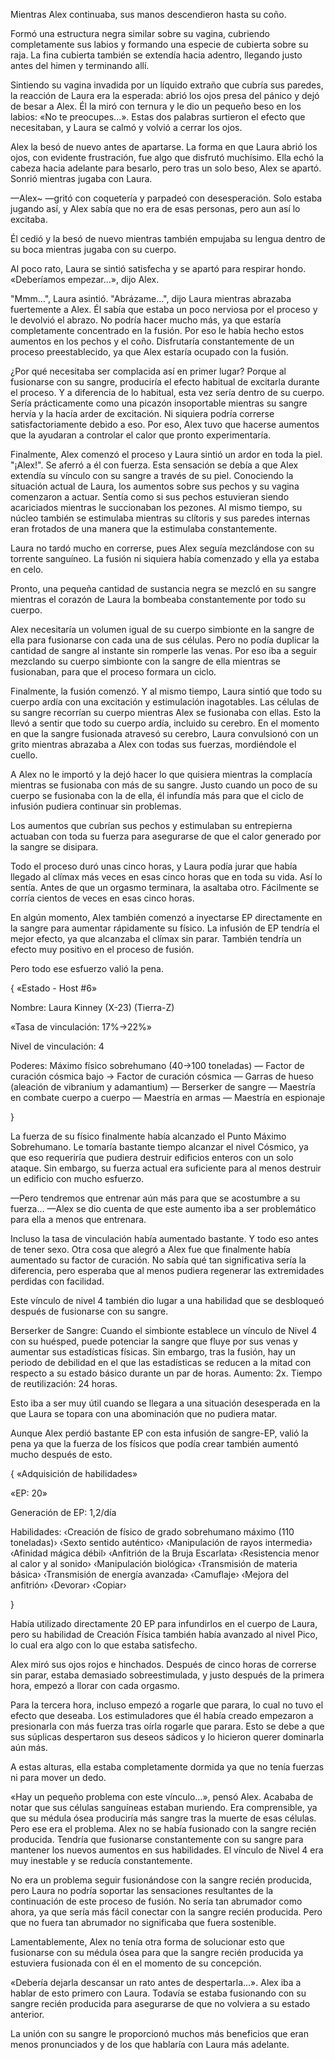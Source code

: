 
Mientras Alex continuaba, sus manos descendieron hasta su coño.

Formó una estructura negra similar sobre su vagina, cubriendo completamente sus labios y formando una especie de cubierta sobre su raja. La fina cubierta también se extendía hacia adentro, llegando justo antes del himen y terminando allí.

Sintiendo su vagina invadida por un líquido extraño que cubría sus paredes, la reacción de Laura era la esperada: abrió los ojos presa del pánico y dejó de besar a Alex. Él la miró con ternura y le dio un pequeño beso en los labios: «No te preocupes...». Estas dos palabras surtieron el efecto que necesitaban, y Laura se calmó y volvió a cerrar los ojos.

Alex la besó de nuevo antes de apartarse. La forma en que Laura abrió los ojos, con evidente frustración, fue algo que disfrutó muchísimo. Ella echó la cabeza hacia adelante para besarlo, pero tras un solo beso, Alex se apartó. Sonrió mientras jugaba con Laura.

—Alex~ —gritó con coquetería y parpadeó con desesperación. Solo estaba jugando así, y Alex sabía que no era de esas personas, pero aun así lo excitaba.

Él cedió y la besó de nuevo mientras también empujaba su lengua dentro de su boca mientras jugaba con su cuerpo.

Al poco rato, Laura se sintió satisfecha y se apartó para respirar hondo. «Deberíamos empezar...», dijo Alex.

"Mmm...", Laura asintió. "Abrázame...", dijo Laura mientras abrazaba fuertemente a Alex. Él sabía que estaba un poco nerviosa por el proceso y le devolvió el abrazo. No podría hacer mucho más, ya que estaría completamente concentrado en la fusión. Por eso le había hecho estos aumentos en los pechos y el coño. Disfrutaría constantemente de un proceso preestablecido, ya que Alex estaría ocupado con la fusión.

¿Por qué necesitaba ser complacida así en primer lugar? Porque al fusionarse con su sangre, produciría el efecto habitual de excitarla durante el proceso. Y a diferencia de lo habitual, esta vez sería dentro de su cuerpo. Sería prácticamente como una picazón insoportable mientras su sangre hervía y la hacía arder de excitación. Ni siquiera podría correrse satisfactoriamente debido a eso. Por eso, Alex tuvo que hacerse aumentos que la ayudaran a controlar el calor que pronto experimentaría.

Finalmente, Alex comenzó el proceso y Laura sintió un ardor en toda la piel. "¡Alex!". Se aferró a él con fuerza. Esta sensación se debía a que Alex extendía su vínculo con su sangre a través de su piel. Conociendo la situación actual de Laura, los aumentos sobre sus pechos y su vagina comenzaron a actuar. Sentía como si sus pechos estuvieran siendo acariciados mientras le succionaban los pezones. Al mismo tiempo, su núcleo también se estimulaba mientras su clítoris y sus paredes internas eran frotados de una manera que la estimulaba constantemente.

Laura no tardó mucho en correrse, pues Alex seguía mezclándose con su torrente sanguíneo. La fusión ni siquiera había comenzado y ella ya estaba en celo.

Pronto, una pequeña cantidad de sustancia negra se mezcló en su sangre mientras el corazón de Laura la bombeaba constantemente por todo su cuerpo.

Alex necesitaría un volumen igual de su cuerpo simbionte en la sangre de ella para fusionarse con cada una de sus células. Pero no podía duplicar la cantidad de sangre al instante sin romperle las venas. Por eso iba a seguir mezclando su cuerpo simbionte con la sangre de ella mientras se fusionaban, para que el proceso formara un ciclo.

Finalmente, la fusión comenzó. Y al mismo tiempo, Laura sintió que todo su cuerpo ardía con una excitación y estimulación inagotables. Las células de su sangre recorrían su cuerpo mientras Alex se fusionaba con ellas. Esto la llevó a sentir que todo su cuerpo ardía, incluido su cerebro. En el momento en que la sangre fusionada atravesó su cerebro, Laura convulsionó con un grito mientras abrazaba a Alex con todas sus fuerzas, mordiéndole el cuello.

A Alex no le importó y la dejó hacer lo que quisiera mientras la complacía mientras se fusionaba con más de su sangre. Justo cuando un poco de su cuerpo se fusionaba con la de ella, él infundía más para que el ciclo de infusión pudiera continuar sin problemas.

Los aumentos que cubrían sus pechos y estimulaban su entrepierna actuaban con toda su fuerza para asegurarse de que el calor generado por la sangre se disipara.

Todo el proceso duró unas cinco horas, y Laura podía jurar que había llegado al clímax más veces en esas cinco horas que en toda su vida. Así lo sentía. Antes de que un orgasmo terminara, la asaltaba otro. Fácilmente se corría cientos de veces en esas cinco horas.

En algún momento, Alex también comenzó a inyectarse EP directamente en la sangre para aumentar rápidamente su físico. La infusión de EP tendría el mejor efecto, ya que alcanzaba el clímax sin parar. También tendría un efecto muy positivo en el proceso de fusión.

Pero todo ese esfuerzo valió la pena.

{ «Estado - Host #6»

Nombre: Laura Kinney (X-23) (Tierra-Z)

«Tasa de vinculación: 17%->22%»

Nivel de vinculación: 4

Poderes: Máximo físico sobrehumano (40->100 toneladas) — Factor de curación cósmica bajo -> Factor de curación cósmica — Garras de hueso (aleación de vibranium y adamantium) — Berserker de sangre — Maestría en combate cuerpo a cuerpo — Maestría en armas — Maestría en espionaje

}

La fuerza de su físico finalmente había alcanzado el Punto Máximo Sobrehumano. Le tomaría bastante tiempo alcanzar el nivel Cósmico, ya que eso requeriría que pudiera destruir edificios enteros con un solo ataque. Sin embargo, su fuerza actual era suficiente para al menos destruir un edificio con mucho esfuerzo.

—Pero tendremos que entrenar aún más para que se acostumbre a su fuerza… —Alex se dio cuenta de que este aumento iba a ser problemático para ella a menos que entrenara.

Incluso la tasa de vinculación había aumentado bastante. Y todo eso antes de tener sexo. Otra cosa que alegró a Alex fue que finalmente había aumentado su factor de curación. No sabía qué tan significativa sería la diferencia, pero esperaba que al menos pudiera regenerar las extremidades perdidas con facilidad.

Este vínculo de nivel 4 también dio lugar a una habilidad que se desbloqueó después de fusionarse con su sangre.

Berserker de Sangre: Cuando el simbionte establece un vínculo de Nivel 4 con su huésped, puede potenciar la sangre que fluye por sus venas y aumentar sus estadísticas físicas. Sin embargo, tras la fusión, hay un periodo de debilidad en el que las estadísticas se reducen a la mitad con respecto a su estado básico durante un par de horas. Aumento: 2x. Tiempo de reutilización: 24 horas.

Esto iba a ser muy útil cuando se llegara a una situación desesperada en la que Laura se topara con una abominación que no pudiera matar.

Aunque Alex perdió bastante EP con esta infusión de sangre-EP, valió la pena ya que la fuerza de los físicos que podía crear también aumentó mucho después de esto.

{ «Adquisición de habilidades»

«EP: 20»

Generación de EP: 1,2/día

Habilidades: ‹Creación de físico de grado sobrehumano máximo (110 toneladas)› ‹Sexto sentido auténtico› ‹Manipulación de rayos intermedia› ‹Afinidad mágica débil› ‹Anfitrión de la Bruja Escarlata› ‹Resistencia menor al calor y al sonido› ‹Manipulación biológica› ‹Transmisión de materia básica› ‹Transmisión de energía avanzada› ‹Camuflaje› ‹Mejora del anfitrión› ‹Devorar› ‹Copiar›

}

Había utilizado directamente 20 EP para infundirlos en el cuerpo de Laura, pero su habilidad de Creación Física también había avanzado al nivel Pico, lo cual era algo con lo que estaba satisfecho.

Alex miró sus ojos rojos e hinchados. Después de cinco horas de correrse sin parar, estaba demasiado sobreestimulada, y justo después de la primera hora, empezó a llorar con cada orgasmo.

Para la tercera hora, incluso empezó a rogarle que parara, lo cual no tuvo el efecto que deseaba. Los estimuladores que él había creado empezaron a presionarla con más fuerza tras oírla rogarle que parara. Esto se debe a que sus súplicas despertaron sus deseos sádicos y lo hicieron querer dominarla aún más.

A estas alturas, ella estaba completamente dormida ya que no tenía fuerzas ni para mover un dedo.

«Hay un pequeño problema con este vínculo…», pensó Alex. Acababa de notar que sus células sanguíneas estaban muriendo. Era comprensible, ya que su médula ósea produciría más sangre tras la muerte de esas células. Pero ese era el problema. Alex no se había fusionado con la sangre recién producida. Tendría que fusionarse constantemente con su sangre para mantener los nuevos aumentos en sus habilidades. El vínculo de Nivel 4 era muy inestable y se reducía constantemente.

No era un problema seguir fusionándose con la sangre recién producida, pero Laura no podría soportar las sensaciones resultantes de la continuación de este proceso de fusión. No sería tan abrumador como ahora, ya que sería más fácil conectar con la sangre recién producida. Pero que no fuera tan abrumador no significaba que fuera sostenible.

Lamentablemente, Alex no tenía otra forma de solucionar esto que fusionarse con su médula ósea para que la sangre recién producida ya estuviera fusionada con él en el momento de su concepción.

«Debería dejarla descansar un rato antes de despertarla...». Alex iba a hablar de esto primero con Laura. Todavía se estaba fusionando con su sangre recién producida para asegurarse de que no volviera a su estado anterior.

La unión con su sangre le proporcionó muchos más beneficios que eran menos pronunciados y de los que hablaría con Laura más adelante.
